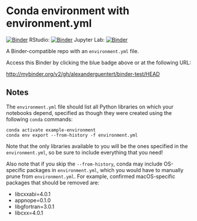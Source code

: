 # Conda environment with environment.yml

[![Binder](http://mybinder.org/badge_logo.svg)](http://mybinder.org/v2/gh/alexanderguentert/binder-test/HEAD?filepath=index.ipynb)
RStudio: [![Binder](http://mybinder.org/badge_logo.svg)](http://mybinder.org/v2/gh/alexanderguentert/binder-test/main?urlpath=rstudio)
Jupyter Lab: [![Binder](https://mybinder.org/badge_logo.svg)](https://mybinder.org/v2/gh/alexanderguentert/binder-test/main?urlpath=lab)

A Binder-compatible repo with an `environment.yml` file.

Access this Binder by clicking the blue badge above or at the following URL:

http://mybinder.org/v2/gh/alexanderguentert/binder-test/HEAD

## Notes
The `environment.yml` file should list all Python libraries on which your notebooks
depend, specified as though they were created using the following `conda` commands:

```
conda activate example-environment
conda env export --from-history -f environment.yml
```

Note that the only libraries available to you will be the ones specified in
the `environment.yml`, so be sure to include everything that you need! 

Also note that if you skip the `--from-history`, conda may include OS-specific
packages in `environment.yml`, which you would have to manually prune from
`environment.yml`.  For example, confirmed macOS-specific packages that should
be removed are:

* libcxxabi=4.0.1
* appnope=0.1.0
* libgfortran=3.0.1
* libcxx=4.0.1
